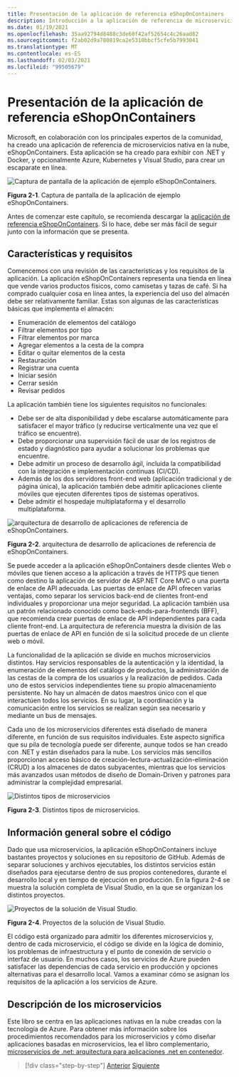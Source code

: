 ```yaml
---
title: Presentación de la aplicación de referencia eShopOnContainers
description: Introducción a la aplicación de referencia de microservicios nativos en la nube de eShopOnContainers para ASP.NET Core y Azure.
ms.date: 01/19/2021
ms.openlocfilehash: 35aa92794d8488c3de60f42af52654c4c26aad82
ms.sourcegitcommit: f2ab02d9a780819ca2e5310bbcf5cfe5b7993041
ms.translationtype: MT
ms.contentlocale: es-ES
ms.lasthandoff: 02/03/2021
ms.locfileid: "99505679"
---
```

# <a name="introducing-eshoponcontainers-reference-app"></a>Presentación de la aplicación de referencia eShopOnContainers

Microsoft, en colaboración con los principales expertos de la comunidad, ha creado una aplicación de referencia de microservicios nativa en la nube, eShopOnContainers. Esta aplicación se ha creado para exhibir con .NET y Docker, y opcionalmente Azure, Kubernetes y Visual Studio, para crear un escaparate en línea.

![Captura de pantalla de la aplicación de ejemplo eShopOnContainers.](./media/eshoponcontainers-sample-app-screenshot.png)

**Figura 2-1**. Captura de pantalla de la aplicación de ejemplo eShopOnContainers.

Antes de comenzar este capítulo, se recomienda descargar la [aplicación de referencia eShopOnContainers](https://github.com/dotnet-architecture/eShopOnContainers). Si lo hace, debe ser más fácil de seguir junto con la información que se presenta.

## <a name="features-and-requirements"></a>Características y requisitos

Comencemos con una revisión de las características y los requisitos de la aplicación. La aplicación eShopOnContainers representa una tienda en línea que vende varios productos físicos, como camisetas y tazas de café. Si ha comprado cualquier cosa en línea antes, la experiencia del uso del almacén debe ser relativamente familiar. Estas son algunas de las características básicas que implementa el almacén:

- Enumeración de elementos del catálogo
- Filtrar elementos por tipo
- Filtrar elementos por marca
- Agregar elementos a la cesta de la compra
- Editar o quitar elementos de la cesta
- Restauración
- Registrar una cuenta
- Iniciar sesión
- Cerrar sesión
- Revisar pedidos

La aplicación también tiene los siguientes requisitos no funcionales:

- Debe ser de alta disponibilidad y debe escalarse automáticamente para satisfacer el mayor tráfico (y reducirse verticalmente una vez que el tráfico se encuentre).
- Debe proporcionar una supervisión fácil de usar de los registros de estado y diagnóstico para ayudar a solucionar los problemas que encuentre.
- Debe admitir un proceso de desarrollo ágil, incluida la compatibilidad con la integración e implementación continuas (CI/CD).
- Además de los dos servidores front-end web (aplicación tradicional y de página única), la aplicación también debe admitir aplicaciones cliente móviles que ejecuten diferentes tipos de sistemas operativos.
- Debe admitir el hospedaje multiplataforma y el desarrollo multiplataforma.

![arquitectura de desarrollo de aplicaciones de referencia de eShopOnContainers.](./media/eshoponcontainers-development-architecture.png)

**Figura 2-2**. arquitectura de desarrollo de aplicaciones de referencia de eShopOnContainers.

Se puede acceder a la aplicación eShopOnContainers desde clientes Web o móviles que tienen acceso a la aplicación a través de HTTPS que tienen como destino la aplicación de servidor de ASP.NET Core MVC o una puerta de enlace de API adecuada. Las puertas de enlace de API ofrecen varias ventajas, como separar los servicios back-end de clientes front-end individuales y proporcionar una mejor seguridad. La aplicación también usa un patrón relacionado conocido como back-ends-para-frontends (BFF), que recomienda crear puertas de enlace de API independientes para cada cliente front-end. La arquitectura de referencia muestra la división de las puertas de enlace de API en función de si la solicitud procede de un cliente web o móvil.

La funcionalidad de la aplicación se divide en muchos microservicios distintos. Hay servicios responsables de la autenticación y la identidad, la enumeración de elementos del catálogo de productos, la administración de las cestas de la compra de los usuarios y la realización de pedidos. Cada uno de estos servicios independientes tiene su propio almacenamiento persistente. No hay un almacén de datos maestros único con el que interactúen todos los servicios. En su lugar, la coordinación y la comunicación entre los servicios se realizan según sea necesario y mediante un bus de mensajes.

Cada uno de los microservicios diferentes está diseñado de manera diferente, en función de sus requisitos individuales. Este aspecto significa que su pila de tecnología puede ser diferente, aunque todos se han creado con .NET y están diseñados para la nube. Los servicios más sencillos proporcionan acceso básico de creación-lectura-actualización-eliminación (CRUD) a los almacenes de datos subyacentes, mientras que los servicios más avanzados usan métodos de diseño de Domain-Driven y patrones para administrar la complejidad empresarial.

![Distintos tipos de microservicios](./media/different-kinds-of-microservices.png)

**Figura 2-3**. Distintos tipos de microservicios.

## <a name="overview-of-the-code"></a>Información general sobre el código

Dado que usa microservicios, la aplicación eShopOnContainers incluye bastantes proyectos y soluciones en su repositorio de GitHub. Además de separar soluciones y archivos ejecutables, los distintos servicios están diseñados para ejecutarse dentro de sus propios contenedores, durante el desarrollo local y en tiempo de ejecución en producción. En la figura 2-4 se muestra la solución completa de Visual Studio, en la que se organizan los distintos proyectos.

![Proyectos de la solución de Visual Studio.](./media/projects-in-visual-studio-solution.png)

**Figura 2-4**. Proyectos de la solución de Visual Studio.

El código está organizado para admitir los diferentes microservicios y, dentro de cada microservicio, el código se divide en la lógica de dominio, los problemas de infraestructura y el punto de conexión de servicio o interfaz de usuario. En muchos casos, los servicios de Azure pueden satisfacer las dependencias de cada servicio en producción y opciones alternativas para el desarrollo local. Vamos a examinar cómo se asignan los requisitos de la aplicación a los servicios de Azure.

## <a name="understanding-microservices"></a>Descripción de los microservicios

Este libro se centra en las aplicaciones nativas en la nube creadas con la tecnología de Azure. Para obtener más información sobre los procedimientos recomendados para los microservicios y cómo diseñar aplicaciones basadas en microservicios, lea el libro complementario, [microservicios de .net: arquitectura para aplicaciones .net en contenedor](https://dotnet.microsoft.com/download/thank-you/microservices-architecture-ebook).

>[!div class="step-by-step"]
>[Anterior](candidate-apps.md)
>[Siguiente](map-eshoponcontainers-azure-services.md)
